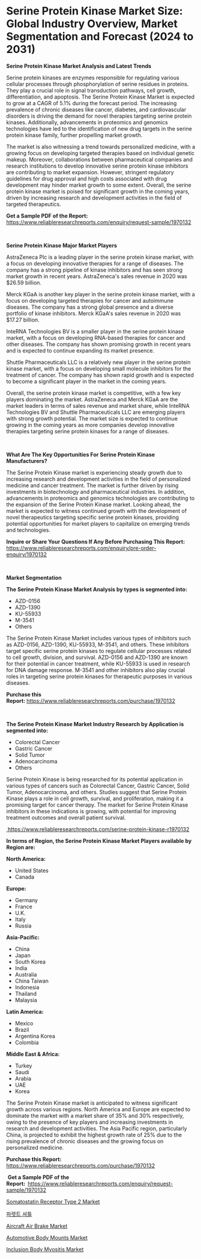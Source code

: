 <p><h1>Serine Protein Kinase Market Size: Global Industry Overview, Market Segmentation and Forecast (2024 to 2031)</h1></p><p><strong>Serine Protein Kinase Market Analysis and Latest Trends</strong></p>
<p><p>Serine protein kinases are enzymes responsible for regulating various cellular processes through phosphorylation of serine residues in proteins. They play a crucial role in signal transduction pathways, cell growth, differentiation, and apoptosis. The Serine Protein Kinase Market is expected to grow at a CAGR of 5.1% during the forecast period. The increasing prevalence of chronic diseases like cancer, diabetes, and cardiovascular disorders is driving the demand for novel therapies targeting serine protein kinases. Additionally, advancements in proteomics and genomics technologies have led to the identification of new drug targets in the serine protein kinase family, further propelling market growth.</p><p>The market is also witnessing a trend towards personalized medicine, with a growing focus on developing targeted therapies based on individual genetic makeup. Moreover, collaborations between pharmaceutical companies and research institutions to develop innovative serine protein kinase inhibitors are contributing to market expansion. However, stringent regulatory guidelines for drug approval and high costs associated with drug development may hinder market growth to some extent. Overall, the serine protein kinase market is poised for significant growth in the coming years, driven by increasing research and development activities in the field of targeted therapeutics.</p></p>
<p><strong>Get a Sample PDF of the Report:&nbsp;</strong> <a href="https://www.reliableresearchreports.com/enquiry/request-sample/1970132">https://www.reliableresearchreports.com/enquiry/request-sample/1970132</a></p>
<p>&nbsp;</p>
<p><strong>Serine Protein Kinase Major Market Players</strong></p>
<p><p>AstraZeneca Plc is a leading player in the serine protein kinase market, with a focus on developing innovative therapies for a range of diseases. The company has a strong pipeline of kinase inhibitors and has seen strong market growth in recent years. AstraZeneca's sales revenue in 2020 was $26.59 billion.</p><p>Merck KGaA is another key player in the serine protein kinase market, with a focus on developing targeted therapies for cancer and autoimmune diseases. The company has a strong global presence and a diverse portfolio of kinase inhibitors. Merck KGaA's sales revenue in 2020 was $17.27 billion.</p><p>InteRNA Technologies BV is a smaller player in the serine protein kinase market, with a focus on developing RNA-based therapies for cancer and other diseases. The company has shown promising growth in recent years and is expected to continue expanding its market presence. </p><p>Shuttle Pharmaceuticals LLC is a relatively new player in the serine protein kinase market, with a focus on developing small molecule inhibitors for the treatment of cancer. The company has shown rapid growth and is expected to become a significant player in the market in the coming years.</p><p>Overall, the serine protein kinase market is competitive, with a few key players dominating the market. AstraZeneca and Merck KGaA are the market leaders in terms of sales revenue and market share, while InteRNA Technologies BV and Shuttle Pharmaceuticals LLC are emerging players with strong growth potential. The market size is expected to continue growing in the coming years as more companies develop innovative therapies targeting serine protein kinases for a range of diseases.</p></p>
<p>&nbsp;</p>
<p><strong>What Are The Key Opportunities For Serine Protein Kinase Manufacturers?</strong></p>
<p><p>The Serine Protein Kinase market is experiencing steady growth due to increasing research and development activities in the field of personalized medicine and cancer treatment. The market is further driven by rising investments in biotechnology and pharmaceutical industries. In addition, advancements in proteomics and genomics technologies are contributing to the expansion of the Serine Protein Kinase market. Looking ahead, the market is expected to witness continued growth with the development of novel therapeutics targeting specific serine protein kinases, providing potential opportunities for market players to capitalize on emerging trends and technologies.</p></p>
<p><strong>Inquire or Share Your Questions If Any Before Purchasing This Report:</strong> <a href="https://www.reliableresearchreports.com/enquiry/pre-order-enquiry/1970132">https://www.reliableresearchreports.com/enquiry/pre-order-enquiry/1970132</a></p>
<p>&nbsp;</p>
<p><strong>Market Segmentation</strong></p>
<p><strong>The Serine Protein Kinase Market Analysis by types is segmented into:</strong></p>
<p><ul><li>AZD-0156</li><li>AZD-1390</li><li>KU-55933</li><li>M-3541</li><li>Others</li></ul></p>
<p><p>The Serine Protein Kinase Market includes various types of inhibitors such as AZD-0156, AZD-1390, KU-55933, M-3541, and others. These inhibitors target specific serine protein kinases to regulate cellular processes related to cell growth, division, and survival. AZD-0156 and AZD-1390 are known for their potential in cancer treatment, while KU-55933 is used in research for DNA damage response. M-3541 and other inhibitors also play crucial roles in targeting serine protein kinases for therapeutic purposes in various diseases.</p></p>
<p><strong>Purchase this Report:&nbsp;</strong><a href="https://www.reliableresearchreports.com/purchase/1970132">https://www.reliableresearchreports.com/purchase/1970132</a></p>
<p>&nbsp;</p>
<p><strong>The Serine Protein Kinase Market Industry Research by Application is segmented into:</strong></p>
<p><ul><li>Colorectal Cancer</li><li>Gastric Cancer</li><li>Solid Tumor</li><li>Adenocarcinoma</li><li>Others</li></ul></p>
<p><p>Serine Protein Kinase is being researched for its potential application in various types of cancers such as Colorectal Cancer, Gastric Cancer, Solid Tumor, Adenocarcinoma, and others. Studies suggest that Serine Protein Kinase plays a role in cell growth, survival, and proliferation, making it a promising target for cancer therapy. The market for Serine Protein Kinase inhibitors in these indications is growing, with potential for improving treatment outcomes and overall patient survival.</p></p>
<p><a href="https://www.reliableresearchreports.com/serine-protein-kinase-r1970132">&nbsp;https://www.reliableresearchreports.com/serine-protein-kinase-r1970132</a></p>
<p><strong>In terms of Region, the Serine Protein Kinase Market Players available by Region are:</strong></p>
<p>
    <p> <strong> North America: </strong>
        <ul>
            <li>United States</li>
            <li>Canada</li>
        </ul>
        </p> 
    <p> <strong> Europe: </strong>
        <ul>
            <li>Germany</li>
            <li>France</li>
            <li>U.K.</li>
            <li>Italy</li>
            <li>Russia</li>
        </ul>
        </p> 
    <p> <strong> Asia-Pacific: </strong>
        <ul>
            <li>China</li>
            <li>Japan</li>
            <li>South Korea</li>
            <li>India</li>
            <li>Australia</li>
            <li>China Taiwan</li>
            <li>Indonesia</li>
            <li>Thailand</li>
            <li>Malaysia</li>
        </ul>
        </p> 
    <p> <strong> Latin America: </strong>
        <ul>
            <li>Mexico</li>
            <li>Brazil</li>
            <li>Argentina Korea</li>
            <li>Colombia</li>
        </ul>
        </p> 
    <p> <strong> Middle East & Africa: </strong>
        <ul>
            <li>Turkey</li>
            <li>Saudi</li>
            <li>Arabia</li>
            <li>UAE</li>
            <li>Korea</li>
        </ul>
    </p>
    </p>
<p><p>The Serine Protein Kinase market is anticipated to witness significant growth across various regions. North America and Europe are expected to dominate the market with a market share of 35% and 30% respectively, owing to the presence of key players and increasing investments in research and development activities. The Asia Pacific region, particularly China, is projected to exhibit the highest growth rate of 25% due to the rising prevalence of chronic diseases and the growing focus on personalized medicine.</p></p>
<p><strong>Purchase this Report: </strong><a href="https://www.reliableresearchreports.com/purchase/1970132">https://www.reliableresearchreports.com/purchase/1970132</a></p>
<p>&nbsp;<strong>Get a Sample PDF of the Report:&nbsp;&nbsp;</strong><a href="https://www.reliableresearchreports.com/enquiry/request-sample/1970132">https://www.reliableresearchreports.com/enquiry/request-sample/1970132</a></p>
<p><strong></strong></p>
<p><p><a href="https://github.com/biheemgalvinlouises6hokrh3h/Market-Research-Report-List-2/blob/main/somatostatin-receptor-type-2-market.md">Somatostatin Receptor Type 2 Market</a></p><p><a href="https://github.com/anton65482023/Market-Research-Report-List-1/blob/main/193642856159.md">파렛트 셔틀</a></p><p><a href="https://www.linkedin.com/pulse/aircraft-air-brake-market-research-report-reveals-latest-trends-i7fde">Aircraft Air Brake Market</a></p><p><a href="https://www.linkedin.com/pulse/automotive-body-mounts-market-report-reveals-latest-trends-at9rc">Automotive Body Mounts Market</a></p><p><a href="https://github.com/IzaiahBartell/Market-Research-Report-List-1/blob/main/inclusion-body-myositis-market.md">Inclusion Body Myositis Market</a></p></p>